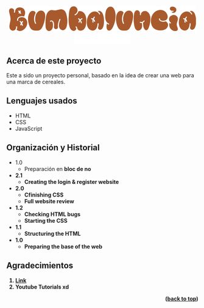 <!-- LOGO PRESENTATION -->
<section id= "top">
<div align="center">
  <img src="logo.png" alt="Logo">
</div>
<div align="center">
   <a href="https://github.com/Sailok25">
    <img src="by.png" alt="bysailok" width=150>
    </a>
</div>


<!-- ABOUT THE PROJECT -->
## Acerca de este proyecto
Este a sido un proyecto personal, basado en la idea de crear una web para una marca de cereales.

## Lenguajes usados
* HTML
* CSS
* JavaScript


## Organización y Historial
* 1.0
    * Preparación en <b>bloc de no
* 2.1
    * Creating the login & register website
* 2.0
    * Cfinishing CSS
    * Full website review
* 1.2
    * Checking HTML bugs
    * Starting the CSS
* 1.1
    * Structuring the HTML
* 1.0
    * Preparing the base of the web


<!-- ACKNOWLEDGMENTS -->
## Agradecimientos
1. <a href="https://miro.com/app/board/uXjVMkzGBpg=/?share_link_id=600404706928">Link</a>
2. Youtube Tutorials xd


<p align="right">(<a href="#top">back to top</a>)</p>
